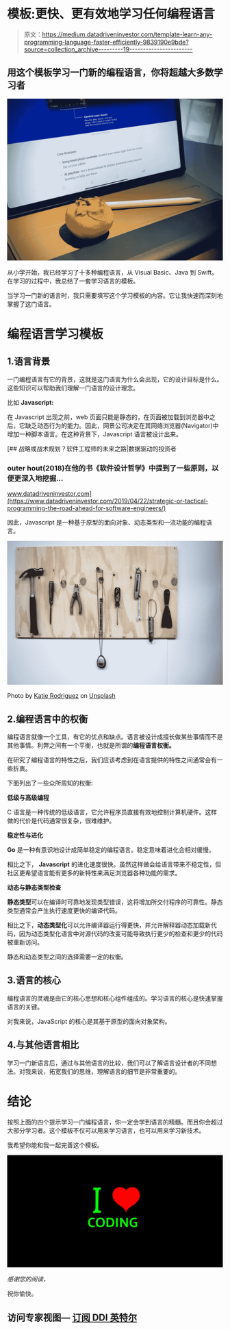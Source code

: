 # 模板:更快、更有效地学习任何编程语言

> 原文：<https://medium.datadriveninvestor.com/template-learn-any-programming-language-faster-efficiently-9839190e9bde?source=collection_archive---------19----------------------->

## 用这个模板学习一门新的编程语言，你将超越大多数学习者

![](img/5ae856c893a89415e403e3eb2daee0db.png)

从小学开始，我已经学习了十多种编程语言，从 Visual Basic、Java 到 Swift。在学习的过程中，我总结了一套学习语言的模板。

当学习一门新的语言时，我只需要填写这个学习模板的内容。它让我快速而深刻地掌握了这门语言。

# 编程语言学习模板

## 1.语言背景

一门编程语言有它的背景，这就是这门语言为什么会出现，它的设计目标是什么。这些知识可以帮助我们理解一门语言的设计理念。

比如 **Javascript:**

在 Javascript 出现之前，web 页面只能是静态的，在页面被加载到浏览器中之后，它缺乏动态行为的能力。因此，网景公司决定在其网络浏览器(Navigator)中增加一种脚本语言。在这种背景下，Javascript 语言被设计出来。

[](https://www.datadriveninvestor.com/2019/04/22/strategic-or-tactical-programming-the-road-ahead-for-software-engineers/) [## 战略或战术规划？软件工程师的未来之路|数据驱动的投资者

### outer hout(2018)在他的书《软件设计哲学》中提到了一些原则，以便更深入地挖掘…

www.datadriveninvestor.com](https://www.datadriveninvestor.com/2019/04/22/strategic-or-tactical-programming-the-road-ahead-for-software-engineers/) 

因此，Javascript 是一种基于原型的面向对象、动态类型和一流功能的编程语言。

![](img/0d336bc5e8cb4f220533b90c6c8cc4ca.png)

Photo by [Katie Rodriguez](https://unsplash.com/@katertottz?utm_source=medium&utm_medium=referral) on [Unsplash](https://unsplash.com?utm_source=medium&utm_medium=referral)

## 2.编程语言中的权衡

编程语言就像一个工具，有它的优点和缺点。语言被设计成擅长做某些事情而不是其他事情。利弊之间有一个平衡，也就是所谓的**编程语言权衡。**

在研究了编程语言的特性之后，我们应该考虑到在语言提供的特性之间通常会有一些折衷。

下面列出了一些众所周知的权衡:

**低级与高级编程**

C 语言是一种传统的低级语言，它允许程序员直接有效地控制计算机硬件。这样做的代价是代码通常很复杂，很难维护。

**稳定性与进化**

**Go** 是一种有意识地设计成简单稳定的编程语言。稳定意味着进化会相对缓慢。

相比之下， **Javascript** 的进化速度很快。虽然这样做会给语言带来不稳定性，但社区更希望语言能有更多的新特性来满足浏览器各种功能的需求。

**动态与静态类型检查**

**静态类型**可以在编译时可靠地发现类型错误，这将增加所交付程序的可靠性。静态类型通常会产生执行速度更快的编译代码。

相比之下，**动态类型化**可以允许编译器运行得更快，并允许解释器动态加载新代码，因为动态类型化语言中对源代码的改变可能导致执行更少的检查和更少的代码被重新访问。

静态和动态类型之间的选择需要一定的权衡。

## 3.语言的核心

编程语言的灵魂是由它的核心思想和核心组件组成的。学习语言的核心是快速掌握语言的关键。

对我来说，JavaScript 的核心是其基于原型的面向对象架构。

## 4.与其他语言相比

学习一门新语言后，通过与其他语言的比较，我们可以了解语言设计者的不同想法。对我来说，拓宽我们的思维，理解语言的细节是非常重要的。

# **结论**

按照上面的四个提示学习一门编程语言，你一定会学到语言的精髓。而且你会超过大部分学习者。这个模板不仅可以用来学习语言，也可以用来学习新技术。

我希望你能和我一起完善这个模板。

![](img/138bfe8c9d52df4f32fbb8c7034d12e2.png)

*感谢您的阅读，*

祝你愉快。

## 访问专家视图— [订阅 DDI 英特尔](https://datadriveninvestor.com/ddi-intel)